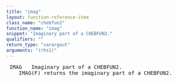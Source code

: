 ```yaml
---
title: "imag"
layout: function-reference-item
class_name: "chebfun2"
function_name: "imag"
snippet: "Imaginary part of a CHEBFUN2."
qualifiers: ""
return_type: "varargout"
arguments: "(rhs1)"
---
```


<pre class="help-text"> IMAG   Imaginary part of a CHEBFUN2.
    IMAG(F) returns the imaginary part of a CHEBFUN2.
</pre>
